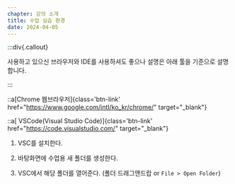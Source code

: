 ```yaml
---
chapter: 강의 소개
title: 수업 실습 환경
date: 2024-04-05
---
```


:::div{.callout}

사용하고 있으신 브라우저와 IDE를 사용하셔도 좋으나 설명은 아래 툴을 기준으로 설명합니다.

:::

::a[Chrome 웹브라우저]{class='btn-link' href="https://www.google.com/intl/ko_kr/chrome/" target="\_blank"}

::a[ VSCode(Visual Studio Code)]{class='btn-link' href="https://code.visualstudio.com/" target="\_blank"}

1. VSC를 설치한다.

2. 바탕화면에 수업용 새 폴더를 생성한다.

3. VSC에서 해당 폴더를 열어준다. (폴더 드래그앤드랍 or `File > Open Folder`)
